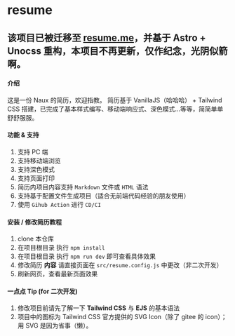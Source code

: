# resume

## 该项目已被迁移至 [resume.me](https://github.com/Nauxscript/resume.me)，并基于 Astro + Unocss 重构，本项目不再更新，仅作纪念，光阴似箭啊。

#### 介绍

这是一份 Naux 的简历，欢迎指教。
简历基于 VanillaJS（哈哈哈） + Tailwind CSS 搭建，已完成了基本样式编写、移动端响应式、深色模式...等等，简简单单舒舒服服。

#### 功能 & 支持

1. 支持 PC 端
2. 支持移动端浏览
3. 支持深色模式
4. 支持页面打印
5. 简历内项目内容支持 `Markdown` 文件或 `HTML` 语法
6. 支持基于配置文件生成项目（适合无前端代码经验的朋友使用）
7. 使用 `Gihub Action` 进行 `CD/CI`

#### 安装 / 修改简历教程

1.  clone 本仓库
2.  在项目根目录 执行 `npm install`
3.  在项目根目录 执行 `npm run dev` 即可查看具体效果
4.  修改简历 **内容** 请直接页面在 `src/resume.config.js` 中更改（非二次开发）
5.  刷新网页，查看最新页面效果

#### 一点点 Tip (for 二次开发)

1.  修改项目前请先了解一下 **Tailwind CSS** 与 **EJS** 的基本语法
2.  项目中的图标为 Tailwind CSS 官方提供的 SVG Icon（除了 gitee 的 icon）；用 SVG 是因为省事（懒）。


